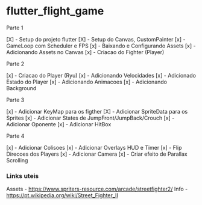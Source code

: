 # flutter_flight_game

Parte 1

[X] - Setup do projeto flutter
[X] - Setup do Canvas, CustomPainter
[x] - GameLoop com Scheduler e FPS
[x] - Baixando e Configurando Assets
[x] - Adicionando Assets no Canvas
[x] - Criacao do Fighter (Player)

Parte 2

[x] - Criacao do Player (Ryu)
[x] - Adicionando Velocidades
[x] - Adicionado Estado do Player
[x] - Adicionando Animacoes
[x] - Adicionando Background

Parte 3

[x] - Adicionar KeyMap para os figther
[X] - Adicionar SpriteData para os Sprites
[x] - Adicionar States de JumpFront/JumpBack/Crouch
[x] - Adicionar Oponente
[x] - Adicionar HitBox

Parte 4

[x] - Adicionar Colisoes
[x] - Adicionar Overlays HUD e Timer
[x] - Flip Direcoes dos Players
[x] - Adicionar Camera
[x] - Criar efeito de Parallax Scrolling

### Links uteis

Assets - https://www.spriters-resource.com/arcade/streetfighter2/
Info - https://pt.wikipedia.org/wiki/Street_Fighter_II
